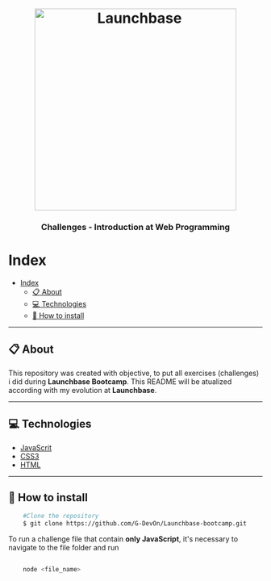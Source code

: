 <h1 align="center">
    <img alt="Launchbase" src="https://storage.googleapis.com/golden-wind/bootcamp-launchbase/logo.png" width="400px" />
</h1>

<h3 align="center">
  Challenges - Introduction at Web Programming
</h3>

# Index
- [Index](#index)
  - [:clipboard: About](#clipboard-about)
  - [:computer: Technologies](#computer-technologies)
  - [:file_folder: How to install](#file_folder-how-to-install)

---

## :clipboard: About
This repository was created with objective, to put all exercises (challenges) i did during **Launchbase Bootcamp**.
This README will be atualized according with my evolution at **Launchbase**.

---

## :computer: Technologies
* [JavaScrit](https://www.javascript.com/)
* [CSS3](https://developer.mozilla.org/pt-BR/docs/Web/CSS)
* [HTML](https://developer.mozilla.org/pt-BR/docs/Web/HTML)

---

## :file_folder: How to install

```bash
    #Clone the repository
    $ git clone https://github.com/G-DevOn/Launchbase-bootcamp.git
```
To run a challenge file that contain **only JavaScript**, it's necessary to navigate to the file folder and run

```bash

    node <file_name>
```
